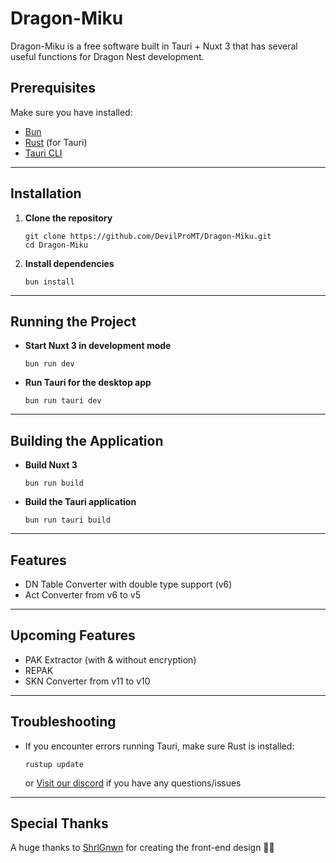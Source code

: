 # Dragon-Miku

Dragon-Miku is a free software built in Tauri + Nuxt 3 that has several useful functions for Dragon Nest development.

## Prerequisites  
Make sure you have installed:  
- [Bun](https://bun.sh/docs/installation)  
- [Rust](https://www.rust-lang.org/tools/install) (for Tauri)  
- [Tauri CLI](https://tauri.app/v1/guides/getting-started/prerequisites/)  

---

## Installation  

1. **Clone the repository** 
   ``` 
   git clone https://github.com/DevilProMT/Dragon-Miku.git  
   cd Dragon-Miku
   ```

2. **Install dependencies**  
   ```
   bun install
   ```

---

## Running the Project  

- **Start Nuxt 3 in development mode**  
  ```
  bun run dev
  ```

- **Run Tauri for the desktop app**
  ```
  bun run tauri dev
  ```

---

## Building the Application  

- **Build Nuxt 3**  
  ```
  bun run build
  ```

- **Build the Tauri application**  
  ```
  bun run tauri build
  ```

---

## Features  
- DN Table Converter with double type support (v6)
- Act Converter from v6 to v5

---

## Upcoming Features  
- PAK Extractor (with & without encryption)
- REPAK
- SKN Converter from v11 to v10

---

## Troubleshooting  
- If you encounter errors running Tauri, make sure Rust is installed:  
  ```
  rustup update
  ```
  or [Visit our discord](https://discord.gg/Gh7SXHzkje) if you have any questions/issues
---

## Special Thanks  
A huge thanks to [ShrlGnwn](https://github.com/ShrlGnwn) for creating the front-end design 🎨✨  